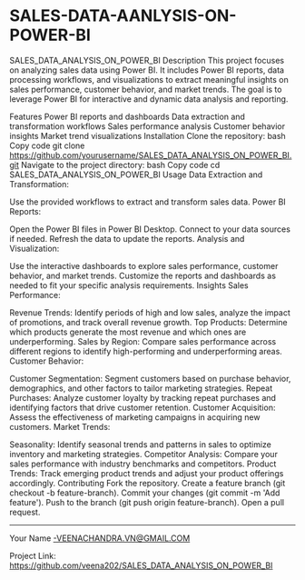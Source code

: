 # SALES-DATA-AANLYSIS-ON-POWER-BI
SALES_DATA_ANALYSIS_ON_POWER_BI
Description
This project focuses on analyzing sales data using Power BI. It includes Power BI reports, data processing workflows, and visualizations to extract meaningful insights on sales performance, customer behavior, and market trends. The goal is to leverage Power BI for interactive and dynamic data analysis and reporting.

Features
Power BI reports and dashboards
Data extraction and transformation workflows
Sales performance analysis
Customer behavior insights
Market trend visualizations
Installation
Clone the repository:
bash
Copy code
git clone https://github.com/yourusername/SALES_DATA_ANALYSIS_ON_POWER_BI.git
Navigate to the project directory:
bash
Copy code
cd SALES_DATA_ANALYSIS_ON_POWER_BI
Usage
Data Extraction and Transformation:

Use the provided workflows to extract and transform sales data.
Power BI Reports:

Open the Power BI files in Power BI Desktop.
Connect to your data sources if needed.
Refresh the data to update the reports.
Analysis and Visualization:

Use the interactive dashboards to explore sales performance, customer behavior, and market trends.
Customize the reports and dashboards as needed to fit your specific analysis requirements.
Insights
Sales Performance:

Revenue Trends: Identify periods of high and low sales, analyze the impact of promotions, and track overall revenue growth.
Top Products: Determine which products generate the most revenue and which ones are underperforming.
Sales by Region: Compare sales performance across different regions to identify high-performing and underperforming areas.
Customer Behavior:

Customer Segmentation: Segment customers based on purchase behavior, demographics, and other factors to tailor marketing strategies.
Repeat Purchases: Analyze customer loyalty by tracking repeat purchases and identifying factors that drive customer retention.
Customer Acquisition: Assess the effectiveness of marketing campaigns in acquiring new customers.
Market Trends:

Seasonality: Identify seasonal trends and patterns in sales to optimize inventory and marketing strategies.
Competitor Analysis: Compare your sales performance with industry benchmarks and competitors.
Product Trends: Track emerging product trends and adjust your product offerings accordingly.
Contributing
Fork the repository.
Create a feature branch (git checkout -b feature-branch).
Commit your changes (git commit -m 'Add feature').
Push to the branch (git push origin feature-branch).
Open a pull request.


---------------------------------------------------------
Your Name -VEENACHANDRA.VN@GMAIL.COM

Project Link: https://github.com/veena202/SALES_DATA_ANALYSIS_ON_POWER_BI
